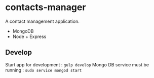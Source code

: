 # contacts-manager

A contact management application.

- MongoDB
- Node + Express

## Develop

Start app for development : `gulp develop`
Mongo DB service must be running : `sudo service mongod start`
